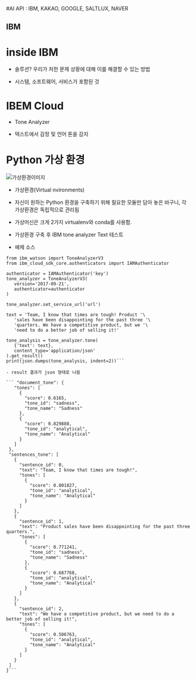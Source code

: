 
#AI API : IBM, KAKAO, GOOGLE, SALTLUX, NAVER

## IBM

# inside IBM

- 솔루션? 우리가 처한 문제 상황에 대해 이를 해결할 수 있는 방법

- 시스템, 소프트웨어, 서비스가 포함된 것

# IBEM Cloud

 - Tone Analyzer
 
 - 텍스트에서 감정 및 언어 톤을 감지
 
 
 
 # Python 가상 환경 
 
 ![가상환경이미지](https://miro.medium.com/max/960/1*1YLROYjbje6dPoqM8M3L9w.png)
 
 - 가상환경(Virtual nvironments)
 
 - 자신이 원하는 Python 환경을 구축하기 위해 필요한 모듈만 담아 놓은 바구니, 각 가상환경은 독립적으로 관리됨
 
 - 가상머신은 크게 2가지 virtualenv와 conda를 사용함. 
 
 
 - 가상환경 구축 후 IBM tone analyzer Text 테스트 
 
 - 예제 소스 
 
 ``` import json
from ibm_watson import ToneAnalyzerV3
from ibm_cloud_sdk_core.authenticators import IAMAuthenticator

authenticator = IAMAuthenticator('key')
tone_analyzer = ToneAnalyzerV3(
    version='2017-09-21',
    authenticator=authenticator
)

tone_analyzer.set_service_url('url')

text = 'Team, I know that times are tough! Product '\
    'sales have been disappointing for the past three '\
    'quarters. We have a competitive product, but we '\
    'need to do a better job of selling it!'

tone_analysis = tone_analyzer.tone(
    {'text': text},
    content_type='application/json'
).get_result()
print(json.dumps(tone_analysis, indent=2))```

- result 결과가 json 형태로 나옴 

``` "document_tone": {
    "tones": [
      {
        "score": 0.6165,
        "tone_id": "sadness",
        "tone_name": "Sadness"
      },
      {
        "score": 0.829888,
        "tone_id": "analytical",
        "tone_name": "Analytical"
      }
    ]
  },
  "sentences_tone": [
    {
      "sentence_id": 0,
      "text": "Team, I know that times are tough!",
      "tones": [
        {
          "score": 0.801827,
          "tone_id": "analytical",
          "tone_name": "Analytical"
        }
      ]
    },
    {
      "sentence_id": 1,
      "text": "Product sales have been disappointing for the past three quarters.",
      "tones": [
        {
          "score": 0.771241,
          "tone_id": "sadness",
          "tone_name": "Sadness"
        },
        {
          "score": 0.687768,
          "tone_id": "analytical",
          "tone_name": "Analytical"
        }
      ]
    },
    {
      "sentence_id": 2,
      "text": "We have a competitive product, but we need to do a better job of selling it!",
      "tones": [
        {
          "score": 0.506763,
          "tone_id": "analytical",
          "tone_name": "Analytical"
        }
      ]
    }
  ]
}```





